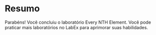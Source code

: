 # Resumo

Parabéns! Você concluiu o laboratório Every NTH Element. Você pode praticar mais laboratórios no LabEx para aprimorar suas habilidades.
